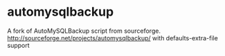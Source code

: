 # automysqlbackup
A fork of AutoMySQLBackup script from sourceforge. http://sourceforge.net/projects/automysqlbackup/ with defaults-extra-file support
